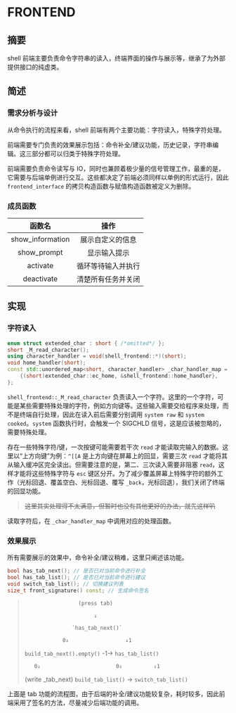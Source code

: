 # FRONTEND

## 摘要

shell 前端主要负责命令字符串的读入，终端界面的操作与展示等，继承了为外部提供接口的纯虚类。

## 简述

### 需求分析与设计

从命令执行的流程来看，shell 前端有两个主要功能：字符读入，特殊字符处理。

前端需要专门负责的效果展示包括：命令补全/建议功能，历史记录，字符串编辑。这三部分都可以归类于特殊字符处理。

前端需要负责命令读写与 IO，同时也兼顾着极少量的信号管理工作，最重的是，它需要与后端单例进行交互。这些都决定了前端必须同样以单例的形式运行，因此 `frontend_interface` 的拷贝构造函数与赋值构造函数被定义为删除。

### 成员函数

|函数名|操作|
|:-:|:-:|
|show_information|展示自定义的信息|
|show_prompt|显示输入提示|
|activate|循环等待输入并执行|
|deactivate|清楚所有任务并关闭|

## 实现

### 字符读入

~~~cpp
enum struct extended_char : short { /*omitted*/ };
short _M_read_character();
using character_handler = void(shell_frontend::*)(short);
void home_handler(short);
const std::unordered_map<short, character_handler> _char_handler_map = {
    {(short)extended_char::ec_home, &shell_frontend::home_handler},
};
~~~

`shell_frontend::_M_read_character` 负责读入一个字符。这里的一个字符，可能是某些需要特殊处理的字符，例如方向键等。这些输入需要交给程序来处理，而不是终端自行处理，因此在读入前后需要分别调用 `system raw` 和 `system cooked`。`system` 函数执行时，会触发一个 SIGCHLD 信号，这是应该被忽略的，需要特殊处理。

存在一些特殊字符/键，一次按键可能需要若干次 `read` 才能读取完输入的数据。这里以“上方向键”为例：`^[[A` 是上方向键在屏幕上的回显，需要三次 `read` 才能将其从输入缓冲区完全读出。但需要注意的是，第二、三次读入需要非阻塞 `read`，这样才能将这些特殊字符与 `esc` 键区分开。为了减少覆盖屏幕上特殊字符的额外工作（光标回退、覆盖空白、光标回退、覆写 `_back`，光标回退），我们关闭了终端的回显功能。

> ~~这里其实处理得不太满意，但暂时也没有其他更好的办法，就先这样叭~~

读取字符后，在 `_char_handler_map` 中调用对应的处理函数。

### 效果展示

所有需要展示的效果中，命令补全/建议稍难，这里只阐述该功能。

~~~cpp
bool has_tab_next(); // 是否已对当前命令进行补全
bool has_tab_list(); // 是否已对当前命令进行建议
void switch_tab_list(); // 切换建议列表
size_t front_signature() const; // 生成命令签名
~~~

>                      (press tab)
> 
>                           ↓
>
>                    `has_tab_next()`
>
>                 0↓                  ↓1
>
>  `build_tab_next().empty()` -1→ `has_tab_list()`
>
>        0↓                        0↓          ↓1
>
> (write _tab_next)  `build_tab_list()`  →  `switch_tab_list()`

上面是 tab 功能的流程图，由于后端的补全/建议功能较复杂，耗时较多，因此前端采用了签名的方法，尽量减少后端功能的调用。
